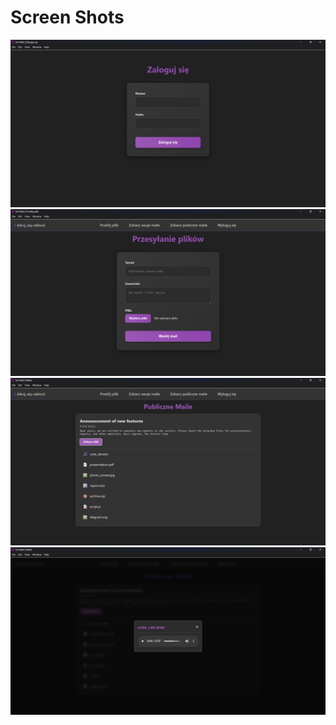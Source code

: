 # Screen Shots

![screenshot](./screenshots/login.png)
![screenshot](./screenshots/upload.png)
![screenshot](./screenshots/public.png)
![screenshot](./screenshots/cute.png)